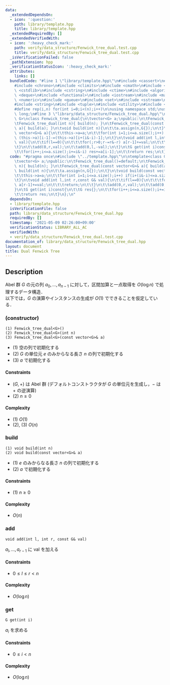 ```yaml
---
data:
  _extendedDependsOn:
  - icon: ':question:'
    path: library/template.hpp
    title: library/template.hpp
  _extendedRequiredBy: []
  _extendedVerifiedWith:
  - icon: ':heavy_check_mark:'
    path: verify/data_structure/Fenwick_tree_dual.test.cpp
    title: verify/data_structure/Fenwick_tree_dual.test.cpp
  _isVerificationFailed: false
  _pathExtension: hpp
  _verificationStatusIcon: ':heavy_check_mark:'
  attributes:
    links: []
  bundledCode: "#line 1 \"library/template.hpp\"\n#include <cassert>\n#include <cctype>\n\
    #include <chrono>\n#include <climits>\n#include <cmath>\n#include <cstdio>\n#include\
    \ <cstdlib>\n#include <cstring>\n#include <ctime>\n#include <algorithm>\n#include\
    \ <deque>\n#include <functional>\n#include <iostream>\n#include <map>\n#include\
    \ <numeric>\n#include <queue>\n#include <set>\n#include <sstream>\n#include <stack>\n\
    #include <string>\n#include <tuple>\n#include <utility>\n#include <vector>\n\n\
    #define rep(i,n) for(int i=0;i<(n);i++)\n\nusing namespace std;\nusing lint=long\
    \ long;\n#line 3 \"library/data_structure/Fenwick_tree_dual.hpp\"\n\ntemplate<class\
    \ G>\nclass Fenwick_tree_dual{\n\tvector<G> a;\npublic:\n\tFenwick_tree_dual()=default;\n\
    \tFenwick_tree_dual(int n){ build(n); }\n\tFenwick_tree_dual(const vector<G>&\
    \ a){ build(a); }\n\tvoid build(int n){\n\t\ta.assign(n,G{});\n\t}\n\tvoid build(const\
    \ vector<G>& a){\n\t\tthis->a=a;\n\t\tfor(int i=1;i<=a.size();i++) if(i+(i&-i)<=a.size())\
    \ (this->a)[i-1]-=(this->a)[i+(i&-i)-1];\n\t}\n\tvoid add(int l,int r,const G&\
    \ val){\n\t\tif(l==0){\n\t\t\tfor(;r>0;r-=r&-r) a[r-1]+=val;\n\t\t\treturn;\n\t\
    \t}\n\t\tadd(0,r,val);\n\t\tadd(0,l,-val);\n\t}\n\tG get(int i)const{\n\t\tG res{};\n\
    \t\tfor(i++;i<=a.size();i+=i&-i) res+=a[i-1];\n\t\treturn res;\n\t}\n};\n"
  code: "#pragma once\n#include \"../template.hpp\"\n\ntemplate<class G>\nclass Fenwick_tree_dual{\n\
    \tvector<G> a;\npublic:\n\tFenwick_tree_dual()=default;\n\tFenwick_tree_dual(int\
    \ n){ build(n); }\n\tFenwick_tree_dual(const vector<G>& a){ build(a); }\n\tvoid\
    \ build(int n){\n\t\ta.assign(n,G{});\n\t}\n\tvoid build(const vector<G>& a){\n\
    \t\tthis->a=a;\n\t\tfor(int i=1;i<=a.size();i++) if(i+(i&-i)<=a.size()) (this->a)[i-1]-=(this->a)[i+(i&-i)-1];\n\
    \t}\n\tvoid add(int l,int r,const G& val){\n\t\tif(l==0){\n\t\t\tfor(;r>0;r-=r&-r)\
    \ a[r-1]+=val;\n\t\t\treturn;\n\t\t}\n\t\tadd(0,r,val);\n\t\tadd(0,l,-val);\n\t\
    }\n\tG get(int i)const{\n\t\tG res{};\n\t\tfor(i++;i<=a.size();i+=i&-i) res+=a[i-1];\n\
    \t\treturn res;\n\t}\n};\n"
  dependsOn:
  - library/template.hpp
  isVerificationFile: false
  path: library/data_structure/Fenwick_tree_dual.hpp
  requiredBy: []
  timestamp: '2021-05-09 02:26:00+09:00'
  verificationStatus: LIBRARY_ALL_AC
  verifiedWith:
  - verify/data_structure/Fenwick_tree_dual.test.cpp
documentation_of: library/data_structure/Fenwick_tree_dual.hpp
layout: document
title: Dual Fenwick Tree
---
```


## Description
Abel 群 $G$ の元の列 $a_0,\ldots,a_{n-1}$ に対して，区間加算と一点取得を $O(\log n)$ で処理するデータ構造．  
以下では，$G$ の演算やインスタンスの生成が $O(1)$ でできることを仮定している．

### (constructor)
```
(1) Fenwick_tree_dual<G>()
(2) Fenwick_tree_dual<G>(int n)
(3) Fenwick_tree_dual<G>(const vector<G>& a)
```
- (1) 空の列で初期化する
- (2) $G$ の単位元 $e$ のみからなる長さ $n$ の列で初期化する
- (3) $a$ で初期化する

#### Constraints
- $(G,+)$ は Abel 群 (デフォルトコンストラクタが $G$ の単位元を生成し，$-$ は $+$ の逆演算)
- (2) $n\ge0$

#### Complexity
- (1) $O(1)$
- (2), (3) $O(n)$

### build
```
(1) void build(int n)
(2) void build(const vector<G>& a)
```
- (1) $e$ のみからなる長さ $n$ の列で初期化する
- (2) $a$ で初期化する

#### Constraints
- (1) $n\ge0$

#### Complexity
- $O(n)$

### add
```
void add(int l, int r, const G& val)
```
$a_l,\ldots,a_{r-1}$ に $\mathrm{val}$ を加える

#### Constraints
- $0\le l\le r\lt n$

#### Complexity
- $O(\log n)$

### get
```
G get(int i)
```
$a_i$ を求める

#### Constraints
- $0\le i\lt n$

#### Complexity
- $O(\log n)$
